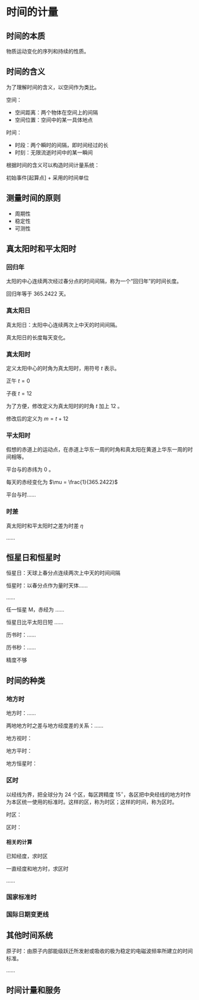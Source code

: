 # 时间的计量

## 时间的本质

物质运动变化的序列和持续的性质。

## 时间的含义

为了理解时间的含义，以空间作为类比。

空间：

* 空间距离：两个物体在空间上的间隔
* 空间位置：空间中的某一具体地点

时间：

* 时段：两个瞬时的间隔，即时间经过的长
* 时刻：无限流逝时间中的某一瞬间

根据时间的含义可以构造时间计量系统：

初始事件[起算点] + 采用的时间单位

## 测量时间的原则

* 周期性
* 稳定性
* 可测性

## 真太阳时和平太阳时

### 回归年

太阳的中心连续两次经过春分点的时间间隔，称为一个“回归年”的时间长度。

回归年等于 365.2422 天。

### 真太阳日

真太阳日：太阳中心连续两次上中天的时间间隔。

真太阳日的长度每天变化。

### 真太阳时

定义太阳中心的时角为真太阳时，用符号 $t$ 表示。

正午 $t = 0$

子夜 $t = 12$

为了方便，修改定义为真太阳时的时角 $t$ 加上 12 。

修改后的定义为 $m = t +12$

### 平太阳时

假想的赤道上的运动点，在赤道上华东一周的时角和真太阳在黄道上华东一周的时间相等。

平台与的赤纬为 0 。

每天的赤经变化为 $\mu = \frac{1}{365.2422}$

平台与时……

### 时差

真太阳时和平太阳时之差为时差 $\eta$

……

## 恒星日和恒星时

恒星日：天球上春分点连续两次上中天的时间间隔

恒星时：以春分点作为量时天体……

……

任一恒星 M，赤经为 ……

恒星日比平太阳日短 …… 



历书时：……

历书秒：……

精度不够

## 时间的种类

### 地方时

地方时：……

两地地方时之差与地方经度差的关系：……



地方视时：

地方平时：

地方恒星时：

### 区时

以经线为界，把全球分为 24 个区，每区跨精度 $15^\circ$，各区把中央经线的地方时作为本区统一使用的标准时。这样的区，称为时区；这样的时间，称为区时。

时区：

区时：

#### 相关的计算

已知经度，求时区

一直经度和地方时，求区时

……

### 国家标准时

### 国际日期变更线

## 其他时间系统

原子时：由原子内部能级跃迁所发射或吸收的极为稳定的电磁波频率所建立的时间标准。

……

## 时间计量和服务

